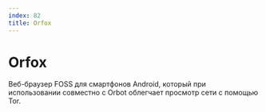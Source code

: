 ```yaml
---
index: 82
title: Orfox
---
```

# Orfox

Веб-браузер FOSS для смартфонов Android, который при использовании совместно с Orbot облегчает просмотр сети с помощью Tor.